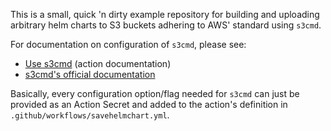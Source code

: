 This is a small, quick 'n dirty example repository for building and uploading arbitrary helm charts to S3 buckets adhering to AWS' standard using `s3cmd`.

For documentation on configuration of `s3cmd`, please see:

- [Use s3cmd](https://github.com/marketplace/actions/use-s3cmd) (action documentation)
- [s3cmd's official documentation](https://s3tools.org/usage)

Basically, every configuration option/flag needed for `s3cmd` can just be provided as an Action Secret and added to the  action's definition in `.github/workflows/savehelmchart.yml`.